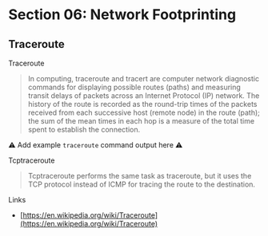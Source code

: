 # Section 06: Network Footprinting

## Traceroute
Traceroute
> In computing, traceroute and tracert are computer network diagnostic commands for displaying possible routes (paths) and measuring transit delays of packets across an Internet Protocol (IP) network. The history of the route is recorded as the round-trip times of the packets received from each successive host (remote node) in the route (path); the sum of the mean times in each hop is a measure of the total time spent to establish the connection.

:warning: Add example `traceroute` command output here :warning:

Tcptraceroute
> Tcptraceroute performs the same task as traceroute, but it uses the TCP protocol instead of ICMP for tracing the route to the destination.

Links
- [https://en.wikipedia.org/wiki/Traceroute](https://en.wikipedia.org/wiki/Traceroute)
